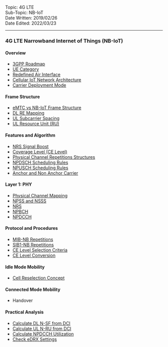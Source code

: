 Topic: 4G LTE<br>
Sub-Topic: NB-IoT<br>
Date Written: 2019/02/26<br>
Date Edited: 2022/03/23<br>

---

### 4G LTE Narrowband Internet of Things (NB-IoT)
#### Overview 

- [3GPP Roadmap](/lte_nbiot/lte_nbiot_overview.md?id=3GPP-Roadmap)<br>
- [UE Category](/lte_nbiot/lte_nbiot_overview.md?id=UE-Category)<br>
- [Redefined Air Interface](/lte_nbiot/lte_nbiot_overview.md?id=Redefined-Air-Interface)<br>
- [Cellular IoT Network Architecture](/lte_nbiot/lte_nbiot_overview.md?id=Cellular-IoT-Network-Architecture)<br>
- [Carrier Deployment Mode](/lte_nbiot/lte_nbiot_overview.md?id=Carrier-Deployment-Mode)<br>

#### Frame Structure 

- [eMTC vs NB-IoT Frame Structure](/lte_nbiot/lte_nbiot_framestructure.md?id=eMTC-vs-NB-IoT-Frame-Structure)<br>
- [DL RE Mapping](/lte_nbiot/lte_nbiot_framestructure.md?id=DL-RE-Mapping)<br>
- [UL Subcarrier Spacing](/lte_nbiot/lte_nbiot_framestructure.md?id=UL-Subcarrier-Spacing)<br>
- [UL Resource Unit (RU)](/lte_nbiot/lte_nbiot_framestructure.md?id=UL-Resource-Unit-RU)<br>

#### Features and Algorithm 

- [NRS Signal Boost](/lte_nbiot/lte_nbiot_featurealgo.md?id=NRS-Signal-Boost)<br>
- [Coverage Level (CE Level)](/lte_nbiot/lte_nbiot_featurealgo.md?id=Coverage-Level-CE-Level)<br>
- [Physical Channel Repetitions Structures](/lte_nbiot/lte_nbiot_featurealgo.md?id=Physical-Channel-Repetitions-Structures)<br>
- [NPDSCH Scheduling Rules](/lte_nbiot/lte_nbiot_featurealgo.md?id=NPDSCH-Scheduling-Rules)<br>
- [NPUSCH Scheduling Rules](/lte_nbiot/lte_nbiot_featurealgo.md?id=NPUSCH-Scheduling-Rules)<br>
- [Anchor and Non Anchor Carrier](/lte_nbiot/lte_nbiot_featurealgo.md?id=Anchor-and-Non-Anchor-Carrier)<br>

#### Layer 1: PHY

- [Physical Channel Mapping](/lte_nbiot/lte_nbiot_layer1.md?id=Physical-Channel-Mapping)<br>
- [NPSS and NSSS](/lte_nbiot/lte_nbiot_layer1.md?id=NPSS-and-NSSS)<br>
- [NRS](/lte_nbiot/lte_nbiot_layer1.md?id=NRS)<br>
- [NPBCH](/lte_nbiot/lte_nbiot_layer1.md?id=NPBCH)<br>
- [NPDCCH](/lte_nbiot/lte_nbiot_layer1.md?id=NPDCCH)<br>

#### Protocol and Procedures 

- [MIB-NB Repetitions](/lte_nbiot/lte_nbiot_procedure.md?id=MIB-NB-Repetitions)<br>
- [SIB1-NB Repetitions](/lte_nbiot/lte_nbiot_procedure.md?id=SIB1-NB-Repetitions)<br>
- [CE Level Selection Criteria](/lte_nbiot/lte_nbiot_procedure.md?id=CE-Level-Selection-Criteria)<br>
- [CE Level Conversion](/lte_nbiot/lte_nbiot_procedure.md?id=CE-Level-Conversion)<br>

#### Idle Mode Mobility 

- [Cell Reselection Concept](/lte_nbiot/lte_nbiot_idle.md?id=Cell-Reselection-Concept)<br>

#### Connected Mode Mobility 

- Handover

#### Practical Analysis 

- [Calculate DL N-SF from DCI](/lte_nbiot/lte_nbiot_practical.md?id=Calculate-DL-N-SF-from-DCI)<br>
- [Calculate UL N-RU from DCI](/lte_nbiot/lte_nbiot_practical.md?id=Calculate-UL-N-RU-from-DCI)<br>
- [Calculate NPDCCH Utilization](/lte_nbiot/lte_nbiot_practical.md?id=Calculate-NPDCCH-Utilization)<br>
- [Check eDRX Settings](/lte_nbiot/lte_nbiot_practical.md?id=Check-eDRX-Settings)<br>